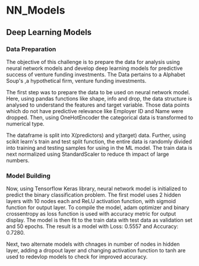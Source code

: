 # NN_Models

## Deep Learning Models

### Data Preparation

The objective of this challenge is to prepare the data for analysis using neural network models and develop deep learning models for predictive success of venture funding investments. The Data pertains to a Alphabet Soup's ,a hypothetical firm, venture funding investments. 

The first step was to prepare the data to be used on neural network model. Here, using pandas functions like shape, info and drop, the data structure is analysed to understand the features and target variable. Those data points which do not have predictive relevance like Employer ID and Name were dropped. Then, using OneHotEncoder the categorical data is transformed to numerical type.  

The dataframe is split into X(predictors) and y(target) data. Further, using scikit learn's train and test split function, the entire data is randomly divided into training and testing samples for using in the ML model. The train data is next normalized using StandardScaler to reduce th impact of large numbers.


### Model Building

Now, using Tensorflow Keras library, neural network model is initialized to predict the binary classification problem. The first model uses 2 hidden layers with 10 nodes each and ReLU activation function, with sigmoid function for output layer. To compile the model, adam optimizer and binary crossentropy as loss function is used with accuracy metric for output display. The model is then fit to the train data with test data as validation set and 50 epochs. The result is a model with Loss: 0.5557 and Accuracy: 0.7280.

Next, two alternate models with chnages in number of nodes in hidden layer, adding a dropout layer and changing activation function to tanh are used to redevlop models to check for improved accuracy.  

